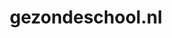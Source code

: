 ---
layout: post
title: "gezondeschool.nl"
internal_url: "/dutchgov/gezondeschool.nl.html"
subdomains_count: 6
all_subdomains_count: 8
urls_count: 4
ssl_rank: 0
http_rank: 57.5
url_link: /data/gezondeschool.nl/urls.txt
all_subdomains_link: /data/gezondeschool.nl/all_subdomains.txt
subdomains_link: /data/gezondeschool.nl/subdomains.txt
categories: dutchgov
---